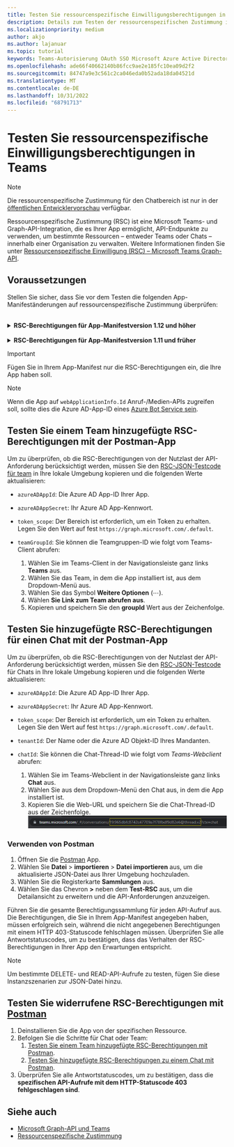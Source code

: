 ```yaml
---
title: Testen Sie ressourcenspezifische Einwilligungsberechtigungen in Teams
description: Details zum Testen der ressourcenspezifischen Zustimmung in Teams mit Postman mit Codebeispielen
ms.localizationpriority: medium
author: akjo
ms.author: lajanuar
ms.topic: tutorial
keywords: Teams-Autorisierung OAuth SSO Microsoft Azure Active Directory (Azure AD) rsc Postman Graph
ms.openlocfilehash: ade66f40662140b86fcc9ae2e185fc10ea09d2f2
ms.sourcegitcommit: 84747a9e3c561c2ca046eda0b52ada18da04521d
ms.translationtype: MT
ms.contentlocale: de-DE
ms.lasthandoff: 10/31/2022
ms.locfileid: "68791713"
---
```

# <a name="test-resource-specific-consent-permissions-in-teams"></a>Testen Sie ressourcenspezifische Einwilligungsberechtigungen in Teams

> [!NOTE]
> Die ressourcenspezifische Zustimmung für den Chatbereich ist nur in der [öffentlichen Entwicklervorschau](../../resources/dev-preview/developer-preview-intro.md) verfügbar.

Ressourcenspezifische Zustimmung (RSC) ist eine Microsoft Teams- und Graph-API-Integration, die es Ihrer App ermöglicht, API-Endpunkte zu verwenden, um bestimmte Ressourcen – entweder Teams oder Chats – innerhalb einer Organisation zu verwalten. Weitere Informationen finden Sie unter [Ressourcenspezifische Einwilligung (RSC) – Microsoft Teams Graph-API](resource-specific-consent.md).

## <a name="prerequisites"></a>Voraussetzungen

Stellen Sie sicher, dass Sie vor dem Testen die folgenden App-Manifeständerungen auf ressourcenspezifische Zustimmung überprüfen:

<br>

<details>

<summary><b>RSC-Berechtigungen für App-Manifestversion 1.12 und höher</b></summary>

Fügen Sie Ihrem App-Manifest einen [webApplicationInfo](../../resources/schema/manifest-schema.md#webapplicationinfo)Schlüssel mit den folgenden Werten hinzu:

|Name| Typ | Beschreibung|
|---|---|---|
|`id` |Zeichenfolge |Ihre Azure AD App-ID. Weitere Informationen finden Sie [unter App im Azure AD-Portal registrieren](resource-specific-consent.md#register-your-app-with-microsoft-identity-platform-using-the-azure-ad-portal).|
|`resource`|Zeichenfolge| Dieses Feld hat in RSC keine Operation, muss aber hinzugefügt werden und einen Wert haben, um eine Fehlerantwort zu vermeiden; jede Zeichenfolge wird tun.|

Geben Sie die von der App benötigten Berechtigungen an.

|Name| Typ | Beschreibung|
|---|---|---|
|`authorization`|Object|Liste der Berechtigungen, welche die App benötigt, um zu funktionieren. Weitere Informationen finden Sie unter [Autorisierung](../../resources/schema/manifest-schema.md#authorization).|

Beispiel für RSC in einem Team

```json
"webApplicationInfo": {
    "id": "XXxxXXXXX-XxXX-xXXX-XXxx-XXXXXXXxxxXX",
    "resource": "https://RscBasedStoreApp"
    },
"authorization": {
    "permissions": {
        "resourceSpecific": [
            {
                "name": "TeamSettings.Read.Group",
                "type": "Application"
            },
            {
                "name": "TeamSettings.ReadWrite.Group",
                "type": "Application"
            },
            {
                "name": "ChannelSettings.Read.Group",
                "type": "Application"
            },
            {
                "name": "ChannelSettings.ReadWrite.Group",
                "type": "Application"
            },
            {
                "name": "Channel.Create.Group",
                "type": "Application"
            },
            {
                "name": "Channel.Delete.Group",
                "type": "Application"
            },
            {
                "name": "ChannelMessage.Read.Group",
                "type": "Application"
            },
            {
                "name": "TeamsAppInstallation.Read.Group",
                "type": "Application"
            },
            {
                "name": "TeamsTab.Read.Group",
                "type": "Application"
            },
            {
                "name": "TeamsTab.Create.Group",
                "type": "Application"
            },
            {
                "name": "TeamsTab.ReadWrite.Group",
                "type": "Application"
            },
            {
                "name": "TeamsTab.Delete.Group",
                "type": "Application"
            },
            {
                "name": "TeamMember.Read.Group",
                "type": "Application"
            },
            {
                "name": "TeamsActivity.Send.Group",
                "type": "Application"
            }
        ]    
    }
}
```

Beispiel für RSC in einem Chat

```json
"webApplicationInfo": {
    "id": "XXxxXXXXX-XxXX-xXXX-XXxx-XXXXXXXxxxXX",
    "resource": "https://RscBasedStoreApp"
    },
"authorization": {
    "permissions": {
        "resourceSpecific": [
            {
                "name": "ChatSettings.Read.Chat",
                "type": "Application"
            },
            {
                "name": "ChatSettings.ReadWrite.Chat",
                "type": "Application"
            },
            {
                "name": "ChatMessage.Read.Chat",
                "type": "Application"
            },
            {
                "name": "ChatMember.Read.Chat",
                "type": "Application"
            },
            {
                "name": "Chat.Manage.Chat",
                "type": "Application"
            },
            {
                "name": "TeamsTab.Read.Chat",
                "type": "Application"
            },
            {
                "name": "TeamsTab.Create.Chat",
                "type": "Application"
            },
            {
                "name": "TeamsTab.Delete.Chat",
                "type": "Application"
            },
            {
                "name": "TeamsTab.ReadWrite.Chat",
                "type": "Application"
            },
            {
                "name": "TeamsAppInstallation.Read.Chat",
                "type": "Application"
            },
            {
                "name": "OnlineMeeting.ReadBasic.Chat",
                "type": "Application"
            },
            {
                "name": "Calls.AccessMedia.Chat",
                "type": "Application"
            },
            {
                "name": "Calls.JoinGroupCalls.Chat",
                "type": "Application"
            },
            {
                "name": "TeamsActivity.Send.Chat",
                "type": "Application"
            }
        ]    
    }
}
```

> [!NOTE]
> Wenn die App die Installation sowohl im Team- als auch im Chatbereich unterstützen soll, können sowohl Team- als auch Chatberechtigungen im selben Manifest unter angegeben werden `authorization`.

</details>

<br>

<details>

<summary><b>RSC-Berechtigungen für App-Manifestversion 1.11 und früher</b></summary>

Fügen Sie Ihrem App-Manifest einen [webApplicationInfo](../../resources/schema/manifest-schema.md#webapplicationinfo)Schlüssel mit den folgenden Werten hinzu:

|Name| Typ | Beschreibung|
|---|---|---|
|`id` |Zeichenfolge |Ihre Azure AD App-ID. Weitere Informationen finden Sie [unter App im Azure AD-Portal registrieren](resource-specific-consent.md#register-your-app-with-microsoft-identity-platform-using-the-azure-ad-portal).|
|`resource`|Zeichenfolge| Dieses Feld hat in RSC keine Operation, muss aber hinzugefügt werden und einen Wert haben, um eine Fehlerantwort zu vermeiden; jede Zeichenfolge wird tun.|
|`applicationPermissions`|Array aus Zeichenfolgen|Legen Sie die Berechtigungen für  Ihre app. Weitere Informationen finden Sie unter [ressourcenspezifische Berechtigungen](resource-specific-consent.md#resource-specific-permissions).|

Beispiel für RSC in einem Team

```json
"webApplicationInfo": {
    "id": "XXxxXXXXX-XxXX-xXXX-XXxx-XXXXXXXxxxXX",
    "resource": "https://RscBasedStoreApp",
    "applicationPermissions": [
        "TeamSettings.Read.Group",
        "TeamSettings.ReadWrite.Group",
        "ChannelSettings.Read.Group",
        "ChannelSettings.ReadWrite.Group",
        "Channel.Create.Group",
        "Channel.Delete.Group",
        "ChannelMessage.Read.Group",
        "TeamsAppInstallation.Read.Group",
        "TeamsTab.Read.Group",
        "TeamsTab.Create.Group",
        "TeamsTab.ReadWrite.Group",
        "TeamsTab.Delete.Group",
        "TeamMember.Read.Group",
        "TeamsActivity.Send.Group"
    ]
  }
```

Beispiel für RSC in einem Chat

```json
"webApplicationInfo": {
    "id": "XXxxXXXXX-XxXX-xXXX-XXxx-XXXXXXXxxxXX",
    "resource": "https://RscBasedStoreApp",
    "applicationPermissions": [
        "ChatSettings.Read.Chat",
        "ChatSettings.ReadWrite.Chat",
        "ChatMessage.Read.Chat",
        "ChatMember.Read.Chat",
        "Chat.Manage.Chat",
        "TeamsTab.Read.Chat",
        "TeamsTab.Create.Chat",
        "TeamsTab.Delete.Chat",
        "TeamsTab.ReadWrite.Chat",
        "TeamsAppInstallation.Read.Chat",
        "OnlineMeeting.ReadBasic.Chat",
        "Calls.AccessMedia.Chat",
        "Calls.JoinGroupCalls.Chat",
        "TeamsActivity.Send.Chat"
    ]
  }
```

<br>

> [!NOTE]
> Wenn die App die Installation sowohl im Team- als auch im Chatbereich unterstützen soll, können sowohl Team- als auch Chatberechtigungen im selben Manifest unter angegeben werden `applicationPermissions`.

</details>

> [!IMPORTANT]
> Fügen Sie in Ihrem App-Manifest nur die RSC-Berechtigungen ein, die Ihre App haben soll.

> [!NOTE]
> Wenn die App auf `webApplicationInfo.Id` Anruf-/Medien-APIs zugreifen soll, sollte dies die Azure AD-App-ID eines [Azure Bot Service sein](/graph/cloud-communications-get-started#register-a-bot).

## <a name="test-added-rsc-permissions-to-a-team-using-the-postman-app"></a>Testen Sie einem Team hinzugefügte RSC-Berechtigungen mit der Postman-App

Um zu überprüfen, ob die RSC-Berechtigungen von der Nutzlast der API-Anforderung berücksichtigt werden, müssen Sie den [RSC-JSON-Testcode für team](test-team-rsc-json-file.md) in Ihre lokale Umgebung kopieren und die folgenden Werte aktualisieren:

* `azureADAppId`: Die Azure AD App-ID Ihrer App.
* `azureADAppSecret`: Ihr Azure AD App-Kennwort.
* `token_scope`: Der Bereich ist erforderlich, um ein Token zu erhalten. Legen Sie den Wert auf fest `https://graph.microsoft.com/.default`.
* `teamGroupId`: Sie können die Teamgruppen-ID wie folgt vom Teams-Client abrufen:

    1. Wählen Sie im Teams-Client in der Navigationsleiste ganz links **Teams** aus.
    2. Wählen Sie das Team, in dem die App installiert ist, aus dem Dropdown-Menü aus.
    3. Wählen Sie das Symbol **Weitere Optionen** (&#8943;).
    4. Wählen **Sie Link zum Team abrufen aus**.
    5. Kopieren und speichern Sie den **groupId** Wert aus der Zeichenfolge.

## <a name="test-added-rsc-permissions-to-a-chat-using-the-postman-app"></a>Testen Sie hinzugefügte RSC-Berechtigungen für einen Chat mit der Postman-App

Um zu überprüfen, ob die RSC-Berechtigungen von der Nutzlast der API-Anforderung berücksichtigt werden, müssen Sie den [RSC-JSON-Testcode ](test-chat-rsc-json-file.md)für Chats in Ihre lokale Umgebung kopieren und die folgenden Werte aktualisieren:

* `azureADAppId`: Die Azure AD App-ID Ihrer App.
* `azureADAppSecret`: Ihr Azure AD App-Kennwort.
* `token_scope`: Der Bereich ist erforderlich, um ein Token zu erhalten. Legen Sie den Wert auf fest `https://graph.microsoft.com/.default`.
* `tenantId`: Der Name oder die Azure AD Objekt-ID Ihres Mandanten.
* `chatId`: Sie können die Chat-Thread-ID wie folgt vom *Teams-Webclient* abrufen:

    1. Wählen Sie im Teams-Webclient in der Navigationsleiste ganz links **Chat** aus.
    2. Wählen Sie aus dem Dropdown-Menü den Chat aus, in dem die App installiert ist.
    3. Kopieren Sie die Web-URL und speichern Sie die Chat-Thread-ID aus der Zeichenfolge.
![Chatthread-ID von Web-URL.](../../assets/images/chat-thread-id.png)

### <a name="use-postman"></a>Verwenden von Postman

1. Öffnen Sie die [Postman](https://www.postman.com) App.
2. Wählen Sie **Datei** > **importieren** > **Datei importieren** aus, um die aktualisierte JSON-Datei aus Ihrer Umgebung hochzuladen.  
3. Wählen Sie die Registerkarte **Sammlungen** aus.
4. Wählen Sie das Chevron **>** neben dem **Test-RSC** aus, um die Detailansicht zu erweitern und die API-Anforderungen anzuzeigen.

Führen Sie die gesamte Berechtigungssammlung für jeden API-Aufruf aus. Die Berechtigungen, die Sie in Ihrem App-Manifest angegeben haben, müssen erfolgreich sein, während die nicht angegebenen Berechtigungen mit einem HTTP 403-Statuscode fehlschlagen müssen. Überprüfen Sie alle Antwortstatuscodes, um zu bestätigen, dass das Verhalten der RSC-Berechtigungen in Ihrer App den Erwartungen entspricht.

> [!NOTE]
> Um bestimmte DELETE- und READ-API-Aufrufe zu testen, fügen Sie diese Instanzszenarien zur JSON-Datei hinzu.

## <a name="test-revoked-rsc-permissions-using-postman"></a>Testen Sie widerrufene RSC-Berechtigungen mit [Postman](https://www.postman.com/)

1. Deinstallieren Sie die App von der spezifischen Ressource.
2. Befolgen Sie die Schritte für Chat oder Team:
    1. [Testen Sie einem Team hinzugefügte RSC-Berechtigungen mit Postman](#test-added-rsc-permissions-to-a-team-using-the-postman-app).
    2. [Testen Sie hinzugefügte RSC-Berechtigungen zu einem Chat mit Postman](#test-added-rsc-permissions-to-a-chat-using-the-postman-app).
3. Überprüfen Sie alle Antwortstatuscodes, um zu bestätigen, dass die **spezifischen API-Aufrufe mit dem HTTP-Statuscode 403 fehlgeschlagen sind**.

## <a name="see-also"></a>Siehe auch

* [Microsoft Graph-API und Teams](/graph/api/resources/teams-api-overview?view=graph-rest-1.0&preserve-view=true)
* [Ressourcenspezifische Zustimmung](~/graph-api/rsc/resource-specific-consent.md)
